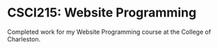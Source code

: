 # CSCI215: Website Programming
Completed work for my Website Programming course at the College of Charleston.
